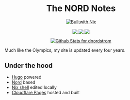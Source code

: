 <h1 align="center">The NORD Notes</h1>

<p align="center">
  <a href="https://builtwithnix.org" title="Built with Nix">
    <img align="center" src="https://builtwithnix.org/badge.svg" alt="Builtwith Nix">
  </a>
</p>
<p align="center">
  <a href="https://github.com/dnordstrom/dnordstrom.github.io/stargazers">
    <img align="center" src="https://img.shields.io/github/stars/dnordstrom/dnordstrom.github.io?colorA=1e1e28&colorB=c9cbff&style=for-the-badge&logo=starship style=for-the-badge">
  </a>
  <a href="https://github.com/dnordstrom/dnordstrom.github.io/issues">
    <img align="center" src="https://img.shields.io/github/issues/dnordstrom/dnordstrom.github.io?colorA=1e1e28&colorB=f7be95&style=for-the-badge">
  </a>
  <a href="https://github.com/dnordstrom/dnordstrom.github.io/contributors">
    <img align="center" src="https://img.shields.io/github/contributors/dnordstrom/dnordstrom.github.io?colorA=1e1e28&colorB=b1e1a6&style=for-the-badge">
  </a>
</p>
<p align="center">
  <a href="https://github.com/dnordstrom/dnordstrom.github.io/contributors">
    <img src="https://github-readme-stats.vercel.app/api?username=dnordstrom&show_icons=true&bg_color=161320&text_color=D9E0EE&icon_color=DDB6F2&title_color=96CDFB" alt="Github Stats for dnordstrom">
  </a>
</p>

Much like the Olympics, my site is updated every four years.

## Under the hood

- [Hugo](https://gohugo.io) powered
- [Nord](https://www.nordtheme.com) based
- [Nix shell](https://nixos.org/guides/nix-pills/developing-with-nix-shell.html) edited locally
- [Cloudflare Pages](https://pages.cloudflare.com) hosted and built

